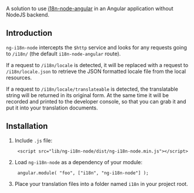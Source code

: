 A solution to use [i18n-node-angular](https://github.com/oliversalzburg/i18n-node-angular) in an Angular application without NodeJS backend.

## Introduction
`ng-i18n-node` intercepts the `$http` service and looks for any requests going to `/i18n/` (the default `i18n-node-angular` route).

If a request to `/i18n/locale` is detected, it will be replaced with a request to `/i18n/locale.json` to retrieve the JSON formatted locale file from the local resources.

If a request to `/i18n/locale/translateable` is detected, the translatable string will be returned in its original form. At the same time it will be recorded and printed to the developer console, so that you can grab it and put it into your translation documents. 

## Installation
1. Include `.js` file:

		<script src="lib/ng-i18n-node/dist/ng-i18n-node.min.js"></script>

2. Load `ng-i18n-node` as a dependency of your module:

		angular.module( "foo", ["i18n", "ng-i18n-node"] );

3. Place your translation files into a folder named `i18n` in your project root.